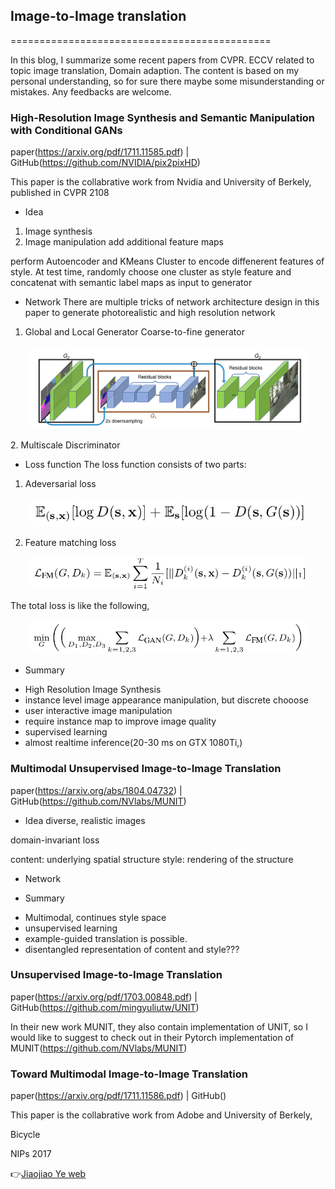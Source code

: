## Image-to-Image translation
=============================================

In this blog, I summarize some recent papers from CVPR. ECCV related to topic image translation, Domain adaption. The content is based on my personal understanding, so for sure there maybe some misunderstanding or mistakes. Any feedbacks are welcome.

 
### High-Resolution Image Synthesis and Semantic Manipulation with Conditional GANs
paper(https://arxiv.org/pdf/1711.11585.pdf) | GitHub(https://github.com/NVIDIA/pix2pixHD)

This paper is the collabrative work from Nvidia and University of Berkely, published in CVPR 2108

* Idea
1. Image synthesis
2. Image manipulation
add additional feature maps

perform Autoencoder and KMeans Cluster to encode diffenerent features of style. At test time, randomly choose one cluster as style feature and concatenat with semantic label maps as input to generator  

* Network
There are multiple tricks of network architecture design in this paper to generate photorealistic and high resolution network

1. Global and Local Generator Coarse-to-fine generator
 <p align='center'>    
	<img src='./imgs/gen.png' width='440'/>
<p/>
2. Multiscale Discriminator

* Loss function
The loss function consists of two parts:

1. Adeversarial loss
 <p align='center'>    
	<img src='./imgs/adversial_loss.png' width='440'/>
<p/>

2. Feature matching loss
 <p align='center'>    
	<img src='./imgs/fm_loss.png' width='440'/>
<p/>


The total loss is like the following,
 <p align='center'>    
	<img src='./imgs/total_loss.png' width='440'/>
<p/>



* Summary
 - High Resolution Image Synthesis
 - instance level image appearance manipulation, but discrete chooose
 - user interactive image manipulation 
 - require instance map to improve image quality
 - supervised learning
 - almost realtime inference(20-30 ms on GTX 1080Ti,)


### Multimodal Unsupervised Image-to-Image Translation

paper(https://arxiv.org/abs/1804.04732) | GitHub(https://github.com/NVlabs/MUNIT) 

* Idea
diverse, realistic images

domain-invariant loss

content: underlying spatial structure
style: rendering of the structure

* Network


* Summary
 - Multimodal, continues style space
 - unsupervised learning
 - example-guided translation is possible.
 - disentangled representation of content and style???


### Unsupervised Image-to-Image Translation 
paper(https://arxiv.org/pdf/1703.00848.pdf) | GitHub(https://github.com/mingyuliutw/UNIT)

In their new work MUNIT, they also contain implementation of UNIT, so I would like to suggest to check out in their Pytorch implementation of MUNIT(https://github.com/NVlabs/MUNIT)

### Toward Multimodal Image-to-Image Translation
paper(https://arxiv.org/pdf/1711.11586.pdf) | GitHub()


This paper is the collabrative work from Adobe and University of Berkely, 

Bicycle

NIPs 2017




👉[Jiaojiao Ye web](https://jiaojiaoye1994.github.io/jiaojiaoye.github.com/)
